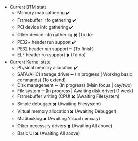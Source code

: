 - Current BTM state
  - Memory map gathering        :heavy_check_mark:
  - Framebuffer info gathering  :heavy_check_mark:
  - PCI device info gathering   :heavy_check_mark:
  - Other device info gathering :heavy_multiplication_x: (To do)
  - PE32+ header run support    :heavy_check_mark:
  - PE32 header run support     :heavy_minus_sign:       (To finish)
  - ELF header run support      :heavy_multiplication_x: (To do)
- Current Kernel state
  - Physical memory allocation  :heavy_check_mark:
  - SATA/AHCI storage driver    :heavy_minus_sign:       (In progress | Working basic commands) (To extend)
  - Disk management             :heavy_minus_sign:       (In progress) (Main focus | day/two)
  - File system                 :heavy_minus_sign:       (In progress | Awaiting disk driver) (1 week)
  - Framebuffer writing (CPU)   :heavy_multiplication_x: (Awaiting Filesystem)
  - Simple debugger             :heavy_multiplication_x: (Awaiting Filesystem)
  - Virtual memory allocation   :heavy_multiplication_x: (Awaiting Debugger)
  - Multitasking                :heavy_multiplication_x: (Awaiting Virtual memory)
  - Other necessary drivers     :heavy_multiplication_x: (Awaiting All above)
  - Basic UI                    :heavy_multiplication_x: (Awaiting All above)
